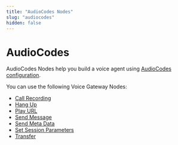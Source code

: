 ```yaml
---
title: "AudioCodes Nodes" 
slug: "audiocodes" 
hidden: false 
---
```


# AudioCodes

AudioCodes Nodes help you build a voice agent using [AudioCodes configuration](https://www.cognigy.com/products/voice-gateway).

You can use the following Voice Gateway Nodes:

- [Call Recording](call-recording.md)
- [Hang Up](hangup.md)
- [Play URL](play-url.md)
- [Send Message](send-message.md)
- [Send Meta Data](send-meta-data.md)
- [Set Session Parameters](set-session-params.md)
- [Transfer](transfer-vg.md)
